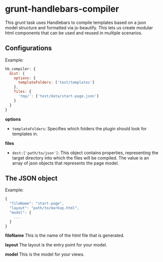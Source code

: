 # grunt-handlebars-compiler
This grunt task uses Handlebars to compile templates based on a json model structure and formatted via js-beautify. This lets us create modular html components that can be used and reused in multiple scenarios.

## Configurations
Example:

```js
hb_compiler: {
  dist: {
    options: {
      templateFolders: ['test/templates']
    },
    files: {
      'tmp/': ['test/data/start-page.json']
    }
  }
}
```

**options**
- `templateFolders`: Specifies which folders the plugin should look for templates in.

**files**
- `dest:['path/to/json']`: This object contains properties, representing the target directory into which the files will be compiled. The value is an array of json objects that represents the page model.

## The JSON object
Example:

```js
{
  "fileName": "start-page",
  "layout": "path/to/markup.html",
  "model": {
    ...
  }
}
```

**fileName**
This is the name of the html file that is generated.

**layout**
The layout is the entry point for your model.

**model**
This is the model for your views.
